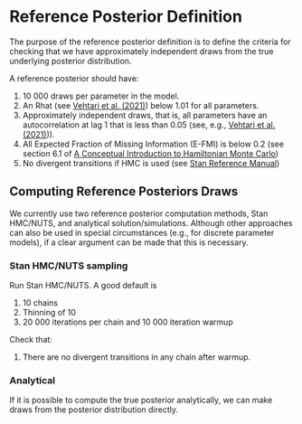 Reference Posterior Definition
========================

The purpose of the reference posterior definition is to define the criteria for checking that we have approximately independent draws from the true underlying posterior distribution.

A reference posterior should have:
1. 10 000 draws per parameter in the model.
1. An Rhat (see [Vehtari et al. (2021)](https://doi.org/10.1214/20-BA1221)) below 1.01 for all parameters.
1. Approximately independent draws, that is, all parameters have an autocorrelation at lag 1 that is less than 0.05 (see, e.g., [Vehtari et al. (2021)](https://doi.org/10.1214/20-BA1221))).
1. All Expected Fraction of Missing Information (E-FMI) is below 0.2 (see section 6.1 of [A Conceptual Introduction to Hamiltonian Monte Carlo](https://arxiv.org/abs/1701.02434))
1. No divergent transitions if HMC is used (see [Stan Reference Manual](https://mc-stan.org/docs/reference-manual/divergent-transitions.html))


Computing Reference Posteriors Draws
------
We currently use two reference posterior computation methods, Stan HMC/NUTS, and analytical solution/simulations. Although other approaches can also be used in special circumstances (e.g., for discrete parameter models), if a clear argument can be made that this is necessary.

### Stan HMC/NUTS sampling

Run Stan HMC/NUTS. A good default is
1. 10 chains
1. Thinning of 10
1. 20 000 iterations per chain and 10 000 iteration warmup

Check that:
1. There are no divergent transitions in any chain after warmup.

### Analytical

If it is possible to compute the true posterior analytically, we can make draws from the posterior distribution directly.

